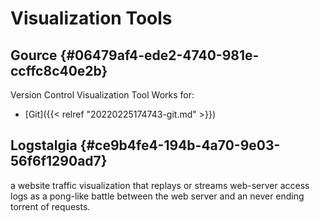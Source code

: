 # Visualization Tools


## Gource {#06479af4-ede2-4740-981e-ccffc8c40e2b}

Version Control Visualization Tool
Works for:

-   [Git]({{< relref "20220225174743-git.md" >}})


## Logstalgia {#ce9b4fe4-194b-4a70-9e03-56f6f1290ad7}

a website traffic visualization that replays or streams web-server access logs as a pong-like battle between the web server and an never ending torrent of requests.
